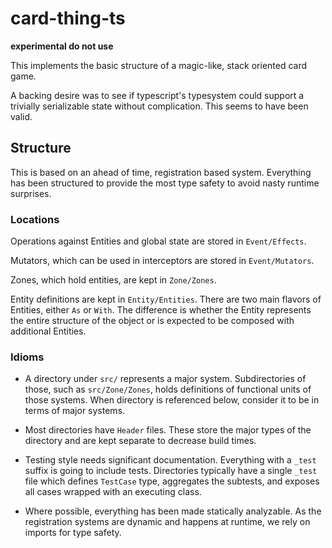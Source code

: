 # card-thing-ts

**experimental do not use**

This implements the basic structure of a magic-like, stack oriented card game.

A backing desire was to see if typescript's typesystem could support a trivially
serializable state without complication. This seems to have been valid.

## Structure

This is based on an ahead of time, registration based system. Everything
has been structured to provide the most type safety to avoid nasty
runtime surprises.

### Locations

Operations against Entities and global state are stored in
`Event/Effects`.

Mutators, which can be used in interceptors are stored in
`Event/Mutators`.

Zones, which hold entities, are kept in `Zone/Zones`.

Entity definitions are kept in `Entity/Entities`.
There are two main flavors of Entities, either `As` or `With`.
The difference is whether the Entity represents the entire structure
of the object or is expected to be composed with additional Entities.

### Idioms

- A directory under `src/` represents a major system. Subdirectories of
those, such as `src/Zone/Zones`, holds definitions of functional units
of those systems. When directory is referenced below, consider it to be
in terms of major systems.

- Most directories have `Header` files. These store the major types of
the directory and are kept separate to decrease build times.

- Testing style needs significant documentation. Everything with a
`_test` suffix is going to include tests. Directories typically have
a single `_test` file which defines `TestCase` type, aggregates the 
subtests, and exposes all cases wrapped with an executing class.

- Where possible, everything has been made statically analyzable.
As the registration systems are dynamic and happens at runtime, we rely
on imports for type safety.